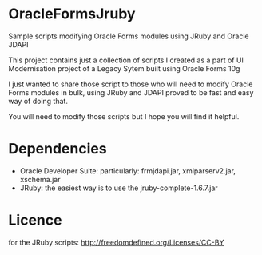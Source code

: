 OracleFormsJruby
================

Sample scripts modifying Oracle Forms modules using JRuby and Oracle JDAPI


This project contains just a collection of scripts I created as a part of UI Modernisation project of a Legacy Sytem built using Oracle Forms 10g

I just wanted to share those script to those who will need to modify Oracle Forms modules in bulk, using JRuby and JDAPI proved to be fast and easy way of doing that.

You will need to modify those scripts but I hope you will find it helpful.



Dependencies
================
- Oracle Developer Suite: particularly: frmjdapi.jar, xmlparserv2.jar, xschema.jar
- JRuby: the easiest way is to use the jruby-complete-1.6.7.jar

Licence
================
for the JRuby scripts: http://freedomdefined.org/Licenses/CC-BY

